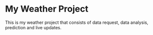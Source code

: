 # My Weather Project
This is my weather project that consists of data request, data analysis, prediction and live updates.
